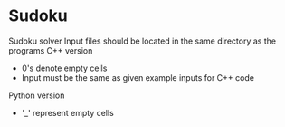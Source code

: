 # Sudoku
Sudoku solver
Input files should be located in the same directory as the programs
C++ version
  - 0's denote empty cells
  - Input must be the same as given example inputs for C++ code

Python version
  - '_' represent empty cells